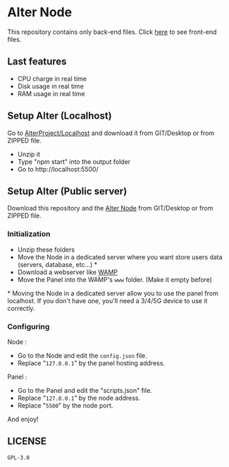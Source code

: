 # Alter Node

This repository contains only back-end files. Click [here](https://github.com/AlterProject/Panel) to see front-end files.

## Last features

- CPU charge in real time
- Disk usage in real time
- RAM usage in real time

## Setup Alter (Localhost)

Go to [AlterProject/Localhost](https://github.com/AlterProject/Localhost) and download it from GIT/Desktop or from ZIPPED file. 

- Unzip it
- Type "npm start" into the output folder 
- Go to http://localhost:5500/

## Setup Alter (Public server)

Download this repository and the [Alter Node](https://github.com/AlterProject/Node) from GIT/Desktop or from ZIPPED file.

### Initialization

- Unzip these folders
- Move the Node in a dedicated server where you want store users data (servers, database, etc...) \*
- Download a webserver like [WAMP](https://www.wampserver.com/#download)
- Move the Panel into the WAMP's `www` folder. (Make it empty before)

\* Moving the Node in a dedicated server allow you to use the panel from localhost. If you don't have one, you'll need a 3/4/5G device to use it correctly.

### Configuring

Node : 
- Go to the Node and edit the `config.json` file.
- Replace "`127.0.0.1`" by the panel hosting address.

Panel : 
- Go to the Panel and edit the "scripts.json" file.
- Replace "`127.0.0.1`" by the node address.
- Replace "`5500`" by the node port.

And enjoy!

## LICENSE
```
GPL-3.0
```
